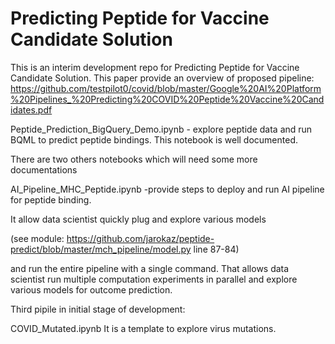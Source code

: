 # Predicting Peptide for Vaccine Candidate Solution

This is an interim development repo for Predicting Peptide for Vaccine Candidate Solution. This paper provide an overview of proposed pipeline: https://github.com/testpilot0/covid/blob/master/Google%20AI%20Platform%20Pipelines_%20Predicting%20COVID%20Peptide%20Vaccine%20Candidates.pdf

  Peptide_Prediction_BigQuery_Demo.ipynb - explore peptide data and run BQML to predict peptide bindings. This notebook is well documented.

There are two others notebooks which will need some more documentations

  AI_Pipeline_MHC_Peptide.ipynb -provide steps to deploy and run AI pipeline for peptide binding.

It allow data scientist quickly plug and explore various models  

(see module: https://github.com/jarokaz/peptide-predict/blob/master/mch_pipeline/model.py  line 87-84)

and run the entire pipeline with a single command. That allows data scientist run multiple computation experiments in parallel and explore various models for outcome prediction.

Third pipile in initial stage of development: 

  COVID_Mutated.ipynb
It is a template to explore virus mutations.

